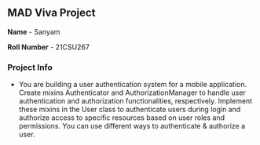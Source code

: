 ## MAD Viva Project

**Name** - Sanyam

**Roll Number** - 21CSU267

### Project Info

- You are building a user authentication system for a mobile application. Create mixins
  Authenticator and AuthorizationManager to handle user authentication and authorization
  functionalities, respectively. Implement these mixins in the User class to authenticate users during login and authorize access to specific resources based on user roles and permissions. You can use different ways to authenticate & authorize a user.
